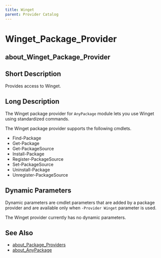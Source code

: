 ```yaml
---
title: Winget
parent: Provider Catalog
---
```


# Winget_Package_Provider

## about_Winget_Package_Provider

## Short Description

Provides access to Winget.

## Long Description

The Winget package provider for `AnyPackage` module lets you use Winget using standardized commands.

The Winget package provider supports the following cmdlets.

* Find-Package
* Get-Package
* Get-PackageSource
* Install-Package
* Register-PackageSource
* Set-PackageSource
* Uninstall-Package
* Unregister-PackageSource

## Dynamic Parameters

Dynamic parameters are cmdlet parameters that are added by a package
provider and are available only when `-Provider Winget` parameter is used.

The Winget provider currently has no dynamic parameters. 

## See Also

* [about_Package_Providers](../../reference/about_Package_Providers.md)
* [about_AnyPackage](../../reference/about_AnyPackage.md)
